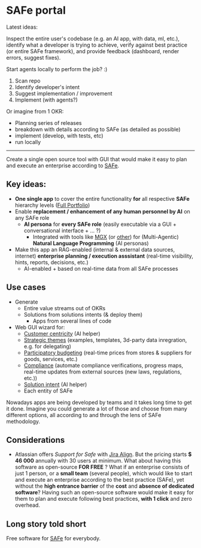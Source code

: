 # SAFe portal

Latest ideas:

Inspect the entire user's codebase (e.g. an AI app, with data, ml, etc.), identify what a developer is trying to achieve, verify against best practice (or entire SAFe framework), and provide feedback (dashboard, render errors, suggest fixes).

Start agents locally to perform the job? :)

1. Scan repo
2. Identify developer's intent
3. Suggest implementation / improvement 
4. Implement (with agents?)

Or imagine from 1 OKR:

- Planning series of releases
- breakdown with details according to SAFe (as detailed as possible)
- implement (develop, with tests, etc)
- run locally

---

Create a single open source tool with GUI that would make it easy to plan and execute an enterprise according to [SAFe](https://scaledagileframework.com/#full).

## Key ideas:

- **One single app** to cover the entire functionality **for** all respective **SAFe** hierarchy levels ([Full Portfolio](https://scaledagileframework.com/#full))
- Enable **replacement / enhancement of any human personnel by AI** on any SAFe role
  - **AI persona** for **every SAFe role** (easily executable via a GUI + conversational interface + ... ?)
    - Integrated with tools like [MGX](https://www.deepwisdom.ai/) (or [other](https://docs.deepwisdom.ai/main/en/blog/swebench/MetaGPT%20X%20Technical%20Report.html)) for (Multi-Agentic) **Natural Language Programming** (AI personas)
- Make this app an RAG-enabled (internal & external data sources, internet) **enterprise planning / execution asssistant** (real-time visibility, hints, reports, decisions, etc.)
  - AI-enabled + based on real-time data from all SAFe processes

## Use cases

- Generate
  - Entire value streams out of OKRs
  - Solutions from solutions intents (& deploy them)
    - Apps from several lines of code
- Web GUI wizard for:
  - [Customer centricity](https://scaledagileframework.com/customer-centricity/) (AI helper)
  - [Strategic themes](https://scaledagileframework.com/strategic-themes/) (examples, templates, 3d-party data inregration, e.g. for delegating)
  - [Participatory budgeting](https://scaledagileframework.com/participatory-budgeting/) (real-time prices from stores & suppliers for goods, services, etc.)
  - [Compliance](https://scaledagileframework.com/compliance/) (automate compliance verifications, progress maps, real-time updates from external sources (new laws, regulations, etc.))
  - [Solution intent](https://scaledagileframework.com/solution-intent/) (AI helper)
  - Each entity of SAFe

Nowadays apps are being developed by teams and it takes long time to get it done. Imagine you could generate a lot of those and choose from many different options, all according to and through the lens of SAFe methodology.

## Considerations

- Atlassian offers _Support for Safe_ with [Jira Align](https://www.atlassian.com/software/jira/align/safe). But the pricing starts **$ 46 000** annually with 30 users at minimum. What about having this software as open-source **FOR FREE** ? What if an enterprise consists of just 1 person, or a **small team** (several people), which would like to start and execute an enterprise according to the best practice (SAFe), yet without the **high entrance barrier** of the **cost** and **absence of dedicated software**? Having such an open-source software would make it easy for them to plan and execute following best practices, **with 1 click** and zero overhead.

## Long story told short

Free software for [SAFe](https://scaledagileframework.com/#full) for everybody.
